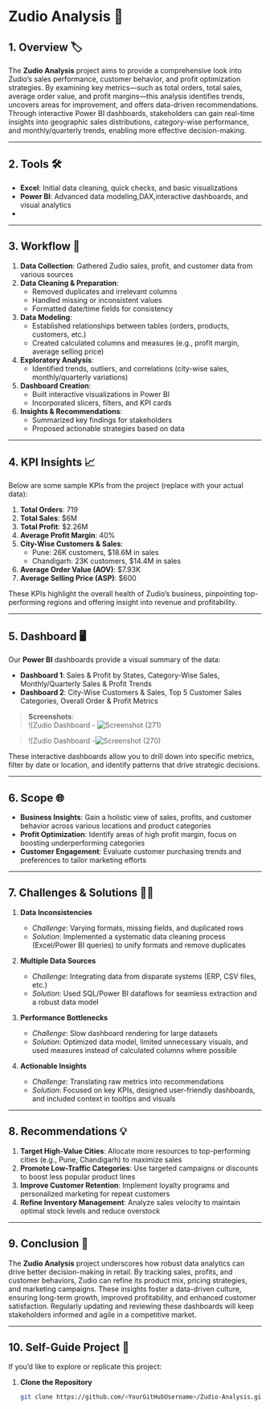 # Zudio Analysis 👟



## 1. Overview 🏷️
The **Zudio Analysis** project aims to provide a comprehensive look into Zudio’s sales performance, customer behavior, and profit optimization strategies. By examining key metrics—such as total orders, total sales, average order value, and profit margins—this analysis identifies trends, uncovers areas for improvement, and offers data-driven recommendations. Through interactive Power BI dashboards, stakeholders can gain real-time insights into geographic sales distributions, category-wise performance, and monthly/quarterly trends, enabling more effective decision-making.

---

## 2. Tools 🛠️
- **Excel**: Initial data cleaning, quick checks, and basic visualizations  
- **Power BI**: Advanced data modeling,DAX,interactive dashboards, and visual analytics  
- 

---

## 3. Workflow 🔄
1. **Data Collection**: Gathered Zudio sales, profit, and customer data from various sources  
2. **Data Cleaning & Preparation**:  
   - Removed duplicates and irrelevant columns  
   - Handled missing or inconsistent values  
   - Formatted date/time fields for consistency  
3. **Data Modeling**:  
   - Established relationships between tables (orders, products, customers, etc.)  
   - Created calculated columns and measures (e.g., profit margin, average selling price)  
4. **Exploratory Analysis**:  
   - Identified trends, outliers, and correlations (city-wise sales, monthly/quarterly variations)  
5. **Dashboard Creation**:  
   - Built interactive visualizations in Power BI  
   - Incorporated slicers, filters, and KPI cards  
6. **Insights & Recommendations**:  
   - Summarized key findings for stakeholders  
   - Proposed actionable strategies based on data  

---

## 4. KPI Insights 📈
Below are some sample KPIs from the project (replace with your actual data):

1. **Total Orders**: 719  
2. **Total Sales**: \$6M  
3. **Total Profit**: \$2.26M  
4. **Average Profit Margin**: 40%  
5. **City-Wise Customers & Sales**:  
   - Pune: 26K customers, \$18.6M in sales  
   - Chandigarh: 23K customers, \$14.4M in sales  
6. **Average Order Value (AOV)**: \$7.93K  
7. **Average Selling Price (ASP)**: \$600  

These KPIs highlight the overall health of Zudio’s business, pinpointing top-performing regions and offering insight into revenue and profitability.

---

## 5. Dashboard 🖥️
Our **Power BI** dashboards provide a visual summary of the data:

- **Dashboard 1**: Sales & Profit by States, Category-Wise Sales, Monthly/Quarterly Sales & Profit Trends  
- **Dashboard 2**: City-Wise Customers & Sales, Top 5 Customer Sales Categories, Overall Order & Profit Metrics  

> **Screenshots**:  
> ![Zudio Dashboard - ![Screenshot (271)](https://github.com/user-attachments/assets/9395d344-2342-4e65-afd8-f851c79786b5)


> ![Zudio Dashboard -![Screenshot (270)](https://github.com/user-attachments/assets/7736c925-74be-4f48-8be0-7a98dc2152a6)


These interactive dashboards allow you to drill down into specific metrics, filter by date or location, and identify patterns that drive strategic decisions.

---

## 6. Scope 🌐
- **Business Insights**: Gain a holistic view of sales, profits, and customer behavior across various locations and product categories  
- **Profit Optimization**: Identify areas of high profit margin, focus on boosting underperforming categories  
- **Customer Engagement**: Evaluate customer purchasing trends and preferences to tailor marketing efforts  

---

## 7. Challenges & Solutions 🛑✅
1. **Data Inconsistencies**  
   - *Challenge*: Varying formats, missing fields, and duplicated rows  
   - *Solution*: Implemented a systematic data cleaning process (Excel/Power BI queries) to unify formats and remove duplicates  

2. **Multiple Data Sources**  
   - *Challenge*: Integrating data from disparate systems (ERP, CSV files, etc.)  
   - *Solution*: Used SQL/Power BI dataflows for seamless extraction and a robust data model  

3. **Performance Bottlenecks**  
   - *Challenge*: Slow dashboard rendering for large datasets  
   - *Solution*: Optimized data model, limited unnecessary visuals, and used measures instead of calculated columns where possible  

4. **Actionable Insights**  
   - *Challenge*: Translating raw metrics into recommendations  
   - *Solution*: Focused on key KPIs, designed user-friendly dashboards, and included context in tooltips and visuals  

---

## 8. Recommendations 💡
1. **Target High-Value Cities**: Allocate more resources to top-performing cities (e.g., Pune, Chandigarh) to maximize sales  
2. **Promote Low-Traffic Categories**: Use targeted campaigns or discounts to boost less popular product lines  
3. **Improve Customer Retention**: Implement loyalty programs and personalized marketing for repeat customers  
4. **Refine Inventory Management**: Analyze sales velocity to maintain optimal stock levels and reduce overstock  

---

## 9. Conclusion 🏁
The **Zudio Analysis** project underscores how robust data analytics can drive better decision-making in retail. By tracking sales, profits, and customer behaviors, Zudio can refine its product mix, pricing strategies, and marketing campaigns. These insights foster a data-driven culture, ensuring long-term growth, improved profitability, and enhanced customer satisfaction. Regularly updating and reviewing these dashboards will keep stakeholders informed and agile in a competitive market.

---

## 10. Self-Guide Project 🚀
If you’d like to explore or replicate this project:

1. **Clone the Repository**  
   ```bash
   git clone https://github.com/<YourGitHubUsername>/Zudio-Analysis.git
